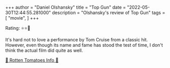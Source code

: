 +++
author = "Daniel Olshansky"
title = "Top Gun"
date = "2022-05-30T12:44:55.281000"
description = "Olshansky's review of Top Gun"
tags = [
    "movie",
]
+++

Rating: ⭐⭐🌟

It's hard not to love a performance by Tom Cruise from a classic hit. However, even though its name and fame has stood the test of time, I don't think the actual film did quite as well.

[🍅 Rotten Tomatoes Info 🍅](https://www.rottentomatoes.com//m/top_gun)